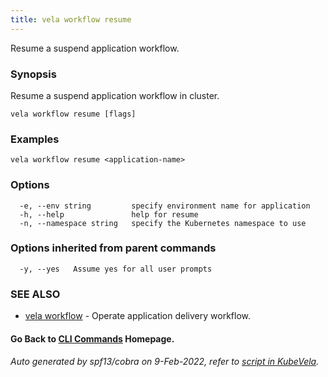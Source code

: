 ```yaml
---
title: vela workflow resume
---
```


Resume a suspend application workflow.

### Synopsis

Resume a suspend application workflow in cluster.

```
vela workflow resume [flags]
```

### Examples

```
vela workflow resume <application-name>
```

### Options

```
  -e, --env string         specify environment name for application
  -h, --help               help for resume
  -n, --namespace string   specify the Kubernetes namespace to use
```

### Options inherited from parent commands

```
  -y, --yes   Assume yes for all user prompts
```

### SEE ALSO

* [vela workflow](vela_workflow)	 - Operate application delivery workflow.

#### Go Back to [CLI Commands](vela) Homepage.


###### Auto generated by spf13/cobra on 9-Feb-2022, refer to [script in KubeVela](https://github.com/kubevela/kubevela/tree/master/hack/docgen).
